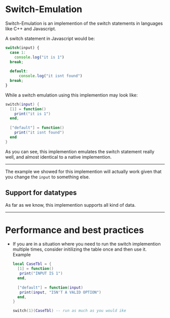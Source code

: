 # Switch-Emulation
Switch-Emulation is an implemention of the switch statements in languages like C++ and Javascript.

A switch statement in Javascript would be:
```javascript 
switch(input) {
  case 1:
    console.log("it is 1")
  break;
  
  default:
      console.log("it isnt found")
  break;
}
```

While a switch emulation using this implemention may look like:
```lua
switch(input) {
  [1] = function() 
    print("it is 1") 
  end,
  
  ["default"] = function() 
    print("it isnt found")
  end
}
```

As you can see, this implemention emulates the switch statement really well, and almost identical to a native implemention.

___________

The example we showed for this implemention will actually work given that you change the `input` to something else. 

## Support for datatypes
As far as we know, this implemention supports all kind of data.
___
# Performance and best practices 

* If you are in a situation where you need to run the switch implemention multiple times, consider initilizing the table once and then use it. Example
   ```lua
   local CaseTbl = {
     [1] = function()
      print("INPUT IS 1")
     end,
     
     ["default"] = function(input)
      print(input, "ISN'T A VALID OPTION")
     end,
   }
   
   switch(1)(CaseTbl) -- run as much as you would ike
   ```
   
